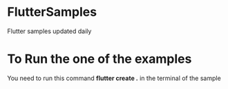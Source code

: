 # FlutterSamples
Flutter samples updated daily 
# To Run the one of the examples 
You need to run this command <strong>flutter create .</strong> in the terminal of the sample

